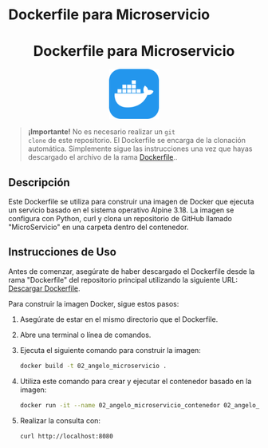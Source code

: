 # Dockerfile para Microservicio

<!-- Encabezado -->
<h1 align="center">Dockerfile para Microservicio</h1>

<!-- Advertencia con Imagen -->
<p align="center">
  <img src="https://github.com/tandpfun/skill-icons/raw/main/icons/Docker.svg" alt="Docker" width="100">
</p>

> **¡Importante!** No es necesario realizar un <code>git clone</code> de este repositorio. El Dockerfile se encarga de la clonación automática. Simplemente sigue las instrucciones una vez que hayas descargado el archivo de la rama [Dockerfile](https://github.com/AngeloLaMadrid/MicroServicio/tree/Dockerfile)..</p>

<!-- Descripción -->
## Descripción

Este Dockerfile se utiliza para construir una imagen de Docker que ejecuta un servicio basado en el sistema operativo Alpine 3.18. La imagen se configura con Python, curl y clona un repositorio de GitHub llamado "MicroServicio" en una carpeta dentro del contenedor.

## Instrucciones de Uso

Antes de comenzar, asegúrate de haber descargado el Dockerfile desde la rama "Dockerfile" del repositorio principal utilizando la siguiente URL: [Descargar Dockerfile](https://github.com/AngeloLaMadrid/MicroServicio/tree/Dockerfile).

Para construir la imagen Docker, sigue estos pasos:

1. Asegúrate de estar en el mismo directorio que el Dockerfile.

2. Abre una terminal o línea de comandos.

3. Ejecuta el siguiente comando para construir la imagen:

   ```bash
   docker build -t 02_angelo_microservicio .
   
4. Utiliza este comando para crear y ejecutar el contenedor basado en la imagen:

   ```bash
   docker run -it --name 02_angelo_microservicio_contenedor 02_angelo_microservicio
   
5. Realizar la consulta con:
   
   ```bash
   curl http://localhost:8080
